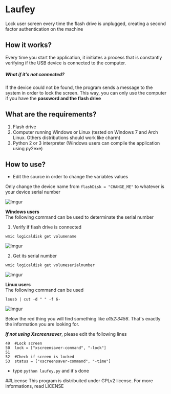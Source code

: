 # Laufey
Lock user screen every time the flash drive is unplugged, creating a second factor authentication on the machine

## How it works?
Every time you start the application, it initiates a process that is constantly verifying if the USB device is connected to the computer.

##### What if it's not connected?
If the device could not be found, the program sends a message to the system in order to lock the screen. This way, you can only use the computer if you have the **password and the flash drive**

## What are the requirements?
1. Flash drive
2. Computer running Windows or Linux (tested on Windows 7 and Arch Linux. Others distributions should work like charm)
3. Python 2 or 3 interpreter (Windows users can compile the application using py2exe)

## How to use?
* Edit the source in order to change the variables values  

Only change the device name from `flashDisk = "CHANGE_ME"` to whatever is your device serial number  

![Imgur](http://i.imgur.com/9IBWrS9.png)

**Windows users**  
The following command can be used to determinate the serial number  
1. Verify if flash drive is connected  

`wmic logicaldisk get volumename`  

![Imgur](http://i.imgur.com/XDaNiGs.png)  

2. Get its serial number  

`wmic logicaldisk get volumeserialnumber`  

![Imgur](http://i.imgur.com/G05u435.png)  

**Linux users**  
The following command can be used  

`lsusb | cut -d " " -f 6-`

![Imgur](http://i.imgur.com/awEgzSM.jpg)

Below the red thing you will find something like *a1b2:3456*. That's exactly the information you are looking for.  

***If not using Xscreensaver***, please edit the following lines  
```
49	#Lock screen
50	lock = ["xscreensaver-command", "-lock"]
51	
52	#Check if screen is locked
53	status = ["xscreensaver-command", "-time"]
```
* type `python laufey.py` and it's done  

##License
This program is distribuited under GPLv2 license. For more informations, read LICENSE
